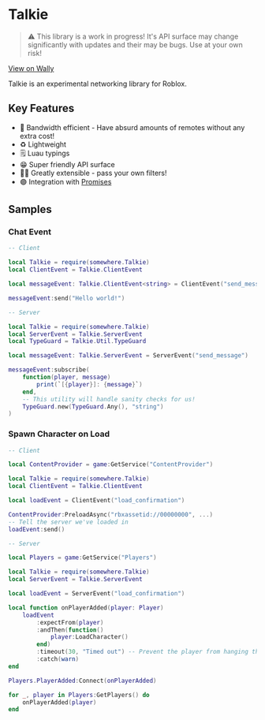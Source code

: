 # Talkie


> ⚠ This library is a work in progress! It's API surface may change significantly with updates and their may be bugs. Use at your own risk!

[View on Wally](https://wally.run/package/fizzyhex/talkie?version=0.1.0)

Talkie is an experimental networking library for Roblox.

## Key Features

- 🏃 Bandwidth efficient - Have absurd amounts of remotes without any extra cost!
- ♻ Lightweight
- 🗒 Luau typings
- 😁 Super friendly API surface
- 🧑‍💻 Greatly extensible - pass your own filters!
- 🟣 Integration with [Promises](https://github.com/lukadev-0/rbx-typed-promise)

## Samples

### Chat Event

```lua
-- Client

local Talkie = require(somewhere.Talkie)
local ClientEvent = Talkie.ClientEvent

local messageEvent: Talkie.ClientEvent<string> = ClientEvent("send_message")

messageEvent:send("Hello world!")
```

```lua
-- Server

local Talkie = require(somewhere.Talkie)
local ServerEvent = Talkie.ServerEvent
local TypeGuard = Talkie.Util.TypeGuard

local messageEvent: Talkie.ServerEvent = ServerEvent("send_message")

messageEvent:subscribe(
    function(player, message)
        print(`[{player}]: {message}`)
    end,
    -- This utility will handle sanity checks for us!
    TypeGuard.new(TypeGuard.Any(), "string")
)
```

### Spawn Character on Load

```lua
-- Client

local ContentProvider = game:GetService("ContentProvider")

local Talkie = require(somewhere.Talkie)
local ClientEvent = Talkie.ClientEvent

local loadEvent = ClientEvent("load_confirmation")

ContentProvider:PreloadAsync("rbxassetid://00000000", ...)
-- Tell the server we've loaded in
loadEvent:send()
```

```lua
-- Server

local Players = game:GetService("Players")

local Talkie = require(somewhere.Talkie)
local ServerEvent = Talkie.ServerEvent

local loadEvent = ServerEvent("load_confirmation")

local function onPlayerAdded(player: Player)
    loadEvent
        :expectFrom(player)
        :andThen(function()
            player:LoadCharacter()
        end)
        :timeout(30, "Timed out") -- Prevent the player from hanging the event forever!
        :catch(warn)
end

Players.PlayerAdded:Connect(onPlayerAdded)

for _, player in Players:GetPlayers() do
    onPlayerAdded(player)
end
```